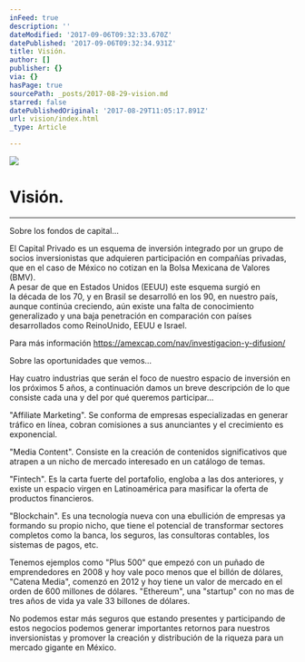 ```yaml
---
inFeed: true
description: ''
dateModified: '2017-09-06T09:32:33.670Z'
datePublished: '2017-09-06T09:32:34.931Z'
title: Visión.
author: []
publisher: {}
via: {}
hasPage: true
sourcePath: _posts/2017-08-29-vision.md
starred: false
datePublishedOriginal: '2017-08-29T11:05:17.891Z'
url: vision/index.html
_type: Article

---
```

![](https://imgflo.herokuapp.com/graph/2b2431f8e7ba7b0/e89dabd3014ea92f3a662341751992cb/croprotate.jpg?cropheight=3167&cropwidth=4713&degrees=0&input=https%3A%2F%2Fthe-grid-user-content.s3-us-west-2.amazonaws.com%2F13953c5a-422d-4dfd-88ba-6f7c59b8068a.jpg&x=0&y=0)

# Visión.

---

Sobre los fondos de capital...

El Capital Privado es un esquema de inversión integrado por un grupo de socios inversionistas que adquieren participación en compañías privadas, que en el caso de México no cotizan en la Bolsa Mexicana de Valores (BMV).  
A pesar de que en Estados Unidos (EEUU) este esquema surgió en  
la década de los 70, y en Brasil se desarrolló en los 90, en nuestro país, aunque continúa creciendo, aún existe una falta de conocimiento generalizado y una baja penetración en comparación con países desarrollados como ReinoUnido, EEUU e Israel.

Para más información https://amexcap.com/nav/investigacion-y-difusion/

Sobre las oportunidades que vemos...

Hay cuatro industrias que serán el foco de nuestro espacio de inversión en los próximos 5 años, a continuación damos un breve descripción de lo que consiste cada una y del por qué queremos participar...

"Affiliate Marketing". Se conforma de empresas especializadas en generar tráfico en línea, cobran comisiones a sus anunciantes y el crecimiento es exponencial.

"Media Content". Consiste en la creación de contenidos significativos que atrapen a un nicho de mercado interesado en un catálogo de temas.

"Fintech". Es la carta fuerte del portafolio, engloba a las dos anteriores, y existe un espacio virgen en Latinoamérica para masificar la oferta de productos financieros.

"Blockchain". Es una tecnología nueva con una ebullición de empresas ya formando su propio nicho, que tiene el potencial de transformar sectores completos como la banca, los seguros, las consultoras contables, los sistemas de pagos, etc.

Tenemos ejemplos como "Plus 500" que empezó con un puñado de emprendedores en 2008 y hoy vale poco menos que el billón de dólares, "Catena Media", comenzó en 2012 y hoy tiene un valor de mercado en el orden de 600 millones de dólares. "Ethereum", una "startup" con no mas de tres años de vida ya vale 33 billones de dólares.

No podemos estar más seguros que estando presentes y participando de estos negocios podemos generar importantes retornos para nuestros inversionistas y promover la creación y distribución de la riqueza para un mercado gigante en México.